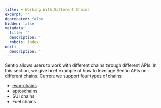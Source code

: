 ```yaml
---
title: ➡ Working With Different Chains
excerpt: ''
deprecated: false
hidden: false
metadata:
  title: ''
  description: ''
  robots: index
next:
  description: ''
---
```

Sentio allows users to work with different chains through different APIs. In this section, we give brief example of how to leverage Sentio APIs on different chains. Current we support four types of chains:

* [evm-chains](evm-chains/ "mention")
* [aptos](aptos/ "mention")chains
* SUI chains
* Fuel chains